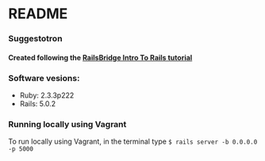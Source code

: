 # README

### Suggestotron   
#### Created following the [RailsBridge Intro To Rails tutorial](http://docs.railsbridge.org/intro-to-rails/)

### Software vesions:

* Ruby: 2.3.3p222
* Rails: 5.0.2

### Running locally using Vagrant
To run locally using Vagrant, in the terminal type ` $ rails server -b 0.0.0.0 -p 5000 `

